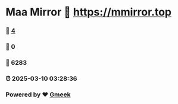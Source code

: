 # Maa Mirror :link: https://mmirror.top 
### :page_facing_up: [4](https://mmirror.top/tag.html) 
### :speech_balloon: 0 
### :hibiscus: 6283 
### :alarm_clock: 2025-03-10 03:28:36 
### Powered by :heart: [Gmeek](https://github.com/Meekdai/Gmeek)
